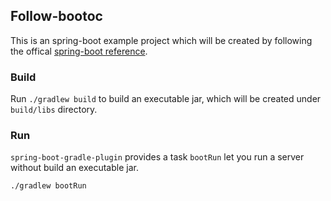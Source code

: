 ## Follow-bootoc

This is an spring-boot example project which will be created by following the offical [spring-boot reference](http://docs.spring.io/spring-boot/docs/current/reference/html/).

### Build 
Run `./gradlew build` to build an executable jar, which will be created under `build/libs` directory.

### Run 
`spring-boot-gradle-plugin` provides a task `bootRun` let you run a server without build an executable jar.

```
./gradlew bootRun
```